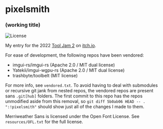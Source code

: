 # pixelsmith
### (working title)

![License](https://img.shields.io/crates/l/imgui-wgpu)

My entry for the 2022 [Tool Jam 2](https://itch.io/jam/the-tool-jam-2) on [itch.io](https://itch.io).

For ease of development, the following repos have been vendored:

* imgui-rs/imgui-rs (Apache 2.0 / MIT dual license)
* Yatekii/imgui-wgpu-rs (Apache 2.0 / MIT dual license)
* trashbyte/toolbelt (MIT license)

For more info, see `vendored.txt`. To avoid having to deal with submodules or recursive git jank from nested repos, the vendored repos are present sans `.git[hub]` folders. The first commit to this repo has the repos unmodified aside from this removal, so `git diff 5b0ab06 HEAD -- . ":!pixelsmith"` should show just all of the changes I made to them.

Merriweather Sans is licensed under the Open Font License. See `resources/OFL.txt` for the full license.